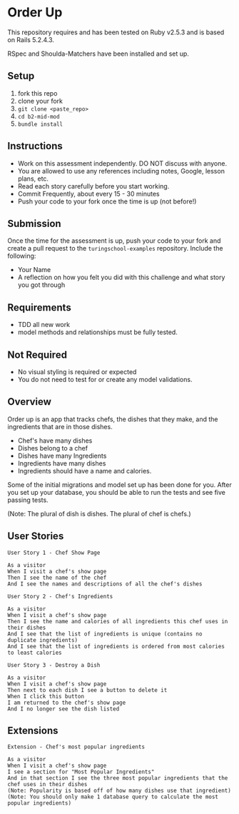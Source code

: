 # Order Up

This repository requires and has been tested on Ruby v2.5.3 and is based on Rails 5.2.4.3.

RSpec and Shoulda-Matchers have been installed and set up.

## Setup

1. fork this repo
2. clone your fork
3. `git clone <paste_repo>`
4. `cd b2-mid-mod`
5. `bundle install`

## Instructions

* Work on this assessment independently. DO NOT discuss with anyone.
* You are allowed to use any references including notes, Google, lesson plans, etc.
* Read each story carefully before you start working.
* Commit Frequently, about every 15 - 30 minutes
* Push your code to your fork once the time is up (not before!)

## Submission

Once the time for the assessment is up, push your code to your fork and create a pull request to the `turingschool-examples` repository. Include the following:

* Your Name
* A reflection on how you felt you did with this challenge and what story you got through

## Requirements

* TDD all new work
* model methods and relationships must be fully tested.

## Not Required

* No visual styling is required or expected
* You do not need to test for or create any model validations.

## Overview

Order up is an app that tracks chefs, the dishes that they make, and the ingredients that are in those dishes.

* Chef's have many dishes
* Dishes belong to a chef
* Dishes have many Ingredients
* Ingredients have many dishes
* Ingredients should have a name and calories.

Some of the initial migrations and model set up has been done for you. After you set up your database, you should be able to run the tests and see five passing tests.

(Note: The plural of dish is dishes. The plural of chef is chefs.)

## User Stories

```
User Story 1 - Chef Show Page

As a visitor
When I visit a chef's show page
Then I see the name of the chef
And I see the names and descriptions of all the chef's dishes
```

```
User Story 2 - Chef's Ingredients

As a visitor
When I visit a chef's show page
Then I see the name and calories of all ingredients this chef uses in their dishes
And I see that the list of ingredients is unique (contains no duplicate ingredients)
And I see that the list of ingredients is ordered from most calories to least calories
```

```
User Story 3 - Destroy a Dish

As a visitor
When I visit a chef's show page
Then next to each dish I see a button to delete it
When I click this button
I am returned to the chef's show page
And I no longer see the dish listed
```


## Extensions

```
Extension - Chef's most popular ingredients

As a visitor
When I visit a chef's show page
I see a section for "Most Popular Ingredients"
And in that section I see the three most popular ingredients that the chef uses in their dishes
(Note: Popularity is based off of how many dishes use that ingredient)
(Note: You should only make 1 database query to calculate the most popular ingredients)
```
